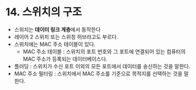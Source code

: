 # 14. 스위치의 구조

- 스위치는 **데이터 링크 계층**에서 동작한다
- 레이어 2 스위치 또는 스위칭 허브라고도 부르다.
- 스위치에는 MAC 주소 테이블이 있다.
  - MAC 주소 테이블 : 스위치의 포트 번호와 그 포트에 연결되어 있는 컴퓨터의 MAC 주소가 등록되는 데이터베이스다.
- 플러딩 : 스위치가 수신 포트 이외의 모든 포트에서 데이터를 송신하는 것을 말한다.
- MAC 주소 필터링 : 스위치에서 MAC 주소를 기준으로 목적지를 선택하는 것을 말한다.
